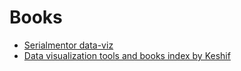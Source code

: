 # Books

- [Serialmentor data-viz](https://serialmentor.com/dataviz/)
- [Data visualization tools and books index by Keshif](https://gallery.keshif.me/VisBooks)
